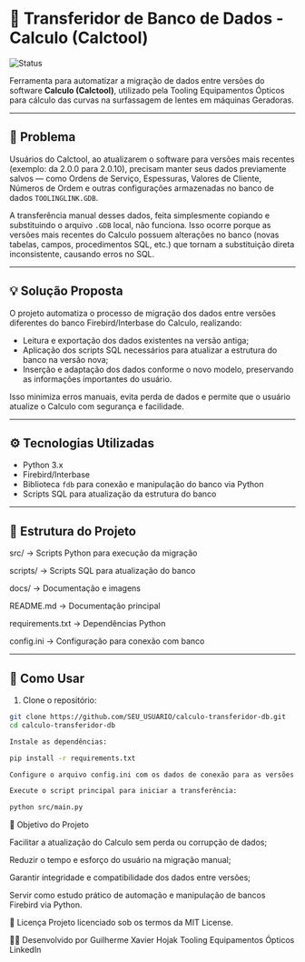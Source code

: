 # 🚀 Transferidor de Banco de Dados - Calculo (Calctool)

![Status](https://img.shields.io/badge/status-em%20desenvolvimento-yellow)

Ferramenta para automatizar a migração de dados entre versões do software **Calculo (Calctool)**, utilizado pela Tooling Equipamentos Ópticos para cálculo das curvas na surfassagem de lentes em máquinas Geradoras.

---

## 🧩 Problema

Usuários do Calctool, ao atualizarem o software para versões mais recentes (exemplo: da 2.0.0 para 2.0.10), precisam manter seus dados previamente salvos — como Ordens de Serviço, Espessuras, Valores de Cliente, Números de Ordem e outras configurações armazenadas no banco de dados `TOOLINGLINK.GDB`.

A transferência manual desses dados, feita simplesmente copiando e substituindo o arquivo `.GDB` local, não funciona. Isso ocorre porque as versões mais recentes do Calculo possuem alterações no banco (novas tabelas, campos, procedimentos SQL, etc.) que tornam a substituição direta inconsistente, causando erros no SQL.

---

## 💡 Solução Proposta

O projeto automatiza o processo de migração dos dados entre versões diferentes do banco Firebird/Interbase do Calculo, realizando:

- Leitura e exportação dos dados existentes na versão antiga;
- Aplicação dos scripts SQL necessários para atualizar a estrutura do banco na versão nova;
- Inserção e adaptação dos dados conforme o novo modelo, preservando as informações importantes do usuário.

Isso minimiza erros manuais, evita perda de dados e permite que o usuário atualize o Calculo com segurança e facilidade.

---

## ⚙️ Tecnologias Utilizadas

- Python 3.x  
- Firebird/Interbase  
- Biblioteca `fdb` para conexão e manipulação do banco via Python  
- Scripts SQL para atualização da estrutura do banco

---

## 📁 Estrutura do Projeto

src/ → Scripts Python para execução da migração

scripts/ → Scripts SQL para atualização do banco

docs/ → Documentação e imagens

README.md → Documentação principal

requirements.txt → Dependências Python

config.ini → Configuração para conexão com banco


---

## 🚀 Como Usar

1. Clone o repositório:

```bash
git clone https://github.com/SEU_USUARIO/calculo-transferidor-db.git
cd calculo-transferidor-db

Instale as dependências:

pip install -r requirements.txt

Configure o arquivo config.ini com os dados de conexão para as versões antiga e nova do banco.

Execute o script principal para iniciar a transferência:

python src/main.py

```

🎯 Objetivo do Projeto

Facilitar a atualização do Calculo sem perda ou corrupção de dados;

Reduzir o tempo e esforço do usuário na migração manual;

Garantir integridade e compatibilidade dos dados entre versões;

Servir como estudo prático de automação e manipulação de bancos Firebird via Python.

📄 Licença
Projeto licenciado sob os termos da MIT License.

👨‍💼 Desenvolvido por
Guilherme Xavier Hojak
Tooling Equipamentos Ópticos
LinkedIn